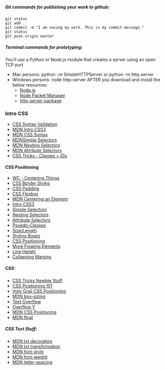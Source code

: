 ##### Git commands for publishing your work to github:

```
git status
git add .
git commit -m "I am saving my work. This is my commit message."
git status
git push origin master
```

##### Terminal commands for prototyping:
You'll use a Python or Node.js module that creates a server using an open TCP port
* Mac persons: python -m SimpleHTTPServer or python -m http.server
* Windows persons: node http-server AFTER you download and install the below resources:
  * [Node.js](https://nodejs.org/en/)
  * [Node Packet Manager](https://www.npmjs.com/)
  * [http-server package](https://www.npmjs.com/package/http-server)

### Intro CSS
 * [CSS Syntax Validation](https://jigsaw.w3.org/css-validator/#validate_by_uri)
 * [MDN Intro CSS3](https://developer.mozilla.org/en-US/docs/Web/CSS/CSS3)
 * [MDN CSS Syntax](https://developer.mozilla.org/en-US/docs/Web/CSS/Syntax)
 * [MDNSimple Selectors](https://developer.mozilla.org/en-US/docs/Learn/CSS/Introduction_to_CSS/Simple_selectors)
 * [MDN Nesting Selectors](https://developer.mozilla.org/en-US/docs/Learn/CSS/Introduction_to_CSS/Combinators_and_multiple_selectors)
 * [MDN Attribute Selectors](https://developer.mozilla.org/en-US/docs/Learn/CSS/Introduction_to_CSS/Attribute_selectors)
* [CSS Tricks - Classes + IDs](https://css-tricks.com/the-difference-between-id-and-class/)

#### CSS Positioning
* [WC - Centering Things](https://www.w3.org/Style/Examples/007/center.en.html)
* [CSS Border Styles](https://developer.mozilla.org/en-US/docs/Web/CSS/border-style#Values)
* [CSS Padding](https://developer.mozilla.org/en-US/docs/Web/CSS/padding#Syntax)
* [CSS Flexbox](https://developer.mozilla.org/en-US/docs/Learn/CSS/CSS_layout/Flexbox)
* [MDN Centering an Element](https://developer.mozilla.org/en-US/docs/Web/CSS/Layout_cookbook/Center_an_element)
* [Intro CSS3](https://developer.mozilla.org/en-US/docs/Web/CSS/CSS3)
 * [Simple Selectors](https://developer.mozilla.org/en-US/docs/Learn/CSS/Introduction_to_CSS/Simple_selectors)
 * [Nesting Selectors](https://developer.mozilla.org/en-US/docs/Learn/CSS/Introduction_to_CSS/Combinators_and_multiple_selectors)
 * [Attribute Selectors](https://developer.mozilla.org/en-US/docs/Learn/CSS/Introduction_to_CSS/Attribute_selectors)
 * [Psuedo-Classes](https://developer.mozilla.org/en-US/docs/Learn/CSS/Introduction_to_CSS/Pseudo-classes_and_pseudo-elements)
 * [Size/Length](https://developer.mozilla.org/en-US/docs/Web/CSS/length)
 * [Styling Boxes](https://developer.mozilla.org/en-US/docs/Learn/CSS/Styling_boxes)
 * [CSS Positioning](https://developer.mozilla.org/en-US/docs/Learn/CSS/CSS_layout/Positioning)
 * [More Floating Elements](https://developer.mozilla.org/en-US/docs/Learn/CSS/CSS_layout/Floats)
 * [Line Height](https://developer.mozilla.org/en-US/docs/Web/CSS/line-height)
* [Collapsing Margins](https://www.sitepoint.com/collapsing-margins/)

##### CSS:
 * [CSS Tricks Newbie Stuff](https://css-tricks.com/little-css-stuff-newcomers-get-confused-about/)
* [CSS Positioning 101](https://alistapart.com/article/css-positioning-101/)
* [Holy Grail CSS Positioning](https://webdesign.tutsplus.com/tutorials/the-holy-grail-of-css-centering--cms-22114)
 * [MDN box-sizing](https://developer.mozilla.org/en-US/docs/Web/CSS/box-sizing)
 * [Text Overflow](https://developer.mozilla.org/en-US/docs/Web/CSS/text-overflow)
* [Overflow Y](https://www.w3schools.com/cssref/tryit.asp?filename=trycss3_overflow-y)
 * [MDN CSS Positioning](https://developer.mozilla.org/en-US/docs/Web/CSS/position)
* [MDN float](https://developer.mozilla.org/en-US/docs/Web/CSS/float)
##### CSS Text Stuff:
 * [MDN txt decoration](https://developer.mozilla.org/en-US/docs/Web/CSS/text-decoration)
 * [MDN txt transformation](https://developer.mozilla.org/en-US/docs/Web/CSS/text-transform)
 * [MDN font-style](https://developer.mozilla.org/en-US/docs/Web/CSS/font-style)
 * [MDN font-weight](https://developer.mozilla.org/en-US/docs/Web/CSS/font-weight)
 * [MDN letter-spacing](https://developer.mozilla.org/en-US/docs/Web/CSS/letter-spacing)